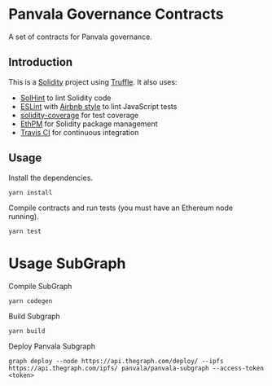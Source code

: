 # Panvala Governance Contracts

A set of contracts for Panvala governance.

## Introduction

This is a [Solidity](https://solidity.readthedocs.io/en/latest/) project using [Truffle](https://truffleframework.com/truffle). It also uses:

* [SolHint](https://protofire.github.io/solhint/) to lint Solidity code
* [ESLint](https://eslint.org) with [Airbnb style](https://github.com/airbnb/javascript) to lint JavaScript tests
* [solidity-coverage](https://github.com/sc-forks/solidity-coverage) for test coverage
* [EthPM](https://www.ethpm.com/registry) for Solidity package management
* [Travis CI](https://travis-ci.com/) for continuous integration

## Usage
Install the dependencies.
```
yarn install
```

Compile contracts and run tests (you must have an Ethereum node running).
```
yarn test
```

# Usage SubGraph

Compile SubGraph
```
yarn codegen
```

Build Subgraph

```
yarn build
```

Deploy Panvala Subgraph

```
graph deploy --node https://api.thegraph.com/deploy/ --ipfs https://api.thegraph.com/ipfs/ panvala/panvala-subgraph --access-token <token> 
```